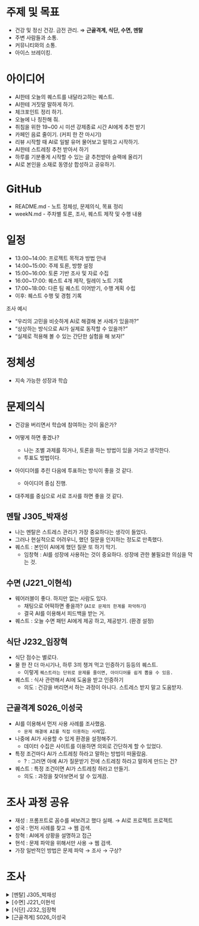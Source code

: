 # 주제 및 목표

- 건강 및 정신 건강. 금전 관리. ⇒ **근골격계, 식단, 수면, 멘탈**
- 주변 사람들과 소통.
- 커뮤니티와의 소통.
- 아이스 브레이킹.

# 아이디어

- AI한테 오늘의 퀘스트를 내달라고하는 퀘스트.
- AI한테 거짓말 말하게 하기.
- 체크포인트 정리 하기.
- 오늘에 나 칭찬해 줘.
- 취침을 위한 19~00 시 미션 강제종료 시간 AI에게 추천 받기
- 카페인 음료 줄이기. (커피 한 잔 마시기)
- 리뷰 시작할 때 AI로 일발 유머 물어보고 말하고 시작하기.
- AI한테 스트레칭 추천 받아서 하기
- 하루를 기분좋게 시작할 수 있는 글 추천받아 슬랙에 올리기
- AI로 본인을 소재로 동영상 합성하고 공유하기.

# GitHub

- README.md - 노트 정체성, 문제의식, 목표 정리
- weekN.md - 주차별 토론, 조사, 퀘스트 제작 및 수행 내용

# 일정

- 13:00~14:00: 프로젝트 목적과 방법 안내
- 14:00~15:00: 주제 토론, 방향 설정
- 15:00~16:00: 토론 기반 조사 및 자료 수집
- 16:00~17:00: 퀘스트 4개 제작, 릴레이 노트 기록
- 17:00~18:00: 다른 팀 퀘스트 이어받기, 수행 계획 수립
- 이후: 퀘스트 수행 및 경험 기록

조사 예시

- “우리의 고민을 비슷하게 AI로 해결해 본 사례가 있을까?”
- “상상하는 방식으로 AI가 실제로 동작할 수 있을까?”
- “실제로 적용해 볼 수 있는 간단한 실험을 해 보자!”

# 정체성

- 지속 가능한 성장과 학습

# 문제의식

- 건강을 버리면서 학습에 참여하는 것이 옳은가?

- 어떻게 하면 좋겠나?
    - 나는 조별 과제를 하거나, 토론을 하는 방법이 있을 거라고 생각한다.
    - 투표도 방법이다.
- 아이디어를 추린 다음에 투표하는 방식이 좋을 것 같다.
    - 아이디어 중심 진행.
- 대주제를 중심으로 서로 조사를 하면 좋을 것 같다.

## 멘탈 J305_박재성
- 나는 멘탈은 스트레스 관리가 가장 중요하다는 생각이 들었다.
- 그러나 현실적으로 어려우니, 했던 질문을 인지하는 정도로 만족했다.
- 퀘스트 : 본인이 AI에게 했던 질문 또 하기 막기.
    - 임창혁 : AI를 성장에 사용하는 것이 중요하다. 성장에 관한 불필요한 의심을 막는 것.

## 수면 (J221_이현석)

- 웨어러블이 좋다. 하지만 없는 사람도 있다.
    - 채팅으로 어떡하면 좋을까? (`AI로 문제의 한계를 파악하기`)
    - 결국 AI를 이용해서 피드백을 받는 거.
- 퀘스트 : 오늘 수면 패턴 AI에게 제공 하고, 제공받기. (환경 설정)

## 식단 J232_임장혁

- 식단 점수는 별로다.
- 물 한 잔 더 마시기나, 하루 3끼 챙겨 먹고 인증하기 등등의 퀘스트.
    - 이렇게 `퀘스트라는 단위로 문제를 줄이면, 아이디어를 쉽게 뽑을 수 있음.`
- 퀘스트 : 식사 관련해서 AI에 도움을 받고 인증하기
    - 의도 : 건강을 버리면서 하는 과정이 아니다. 스트레스 받지 말고 도움받자.

## 근골격계 S026_이성국

- AI를 이용해서 먼저 사용 사례를 조사했음.
    - `문제 해결에 AI를 직접 이용하는 사례`임.
- 나중에 AI가 사용할 수 있게 환경을 설정해주기.
    - 데이터 수집은 사이트를 이용하면 의외로 간단하게 할 수 있었다.
- 특정 조건마다 AI가 스트레칭 하라고 말하는 방법이 떠올랐음.
    - ? : 그러면 아예 AI가 질문받기 전에 스트레칭 하라고 말하게 만드는 건?
- 퀘스트 : 특정 조건이면 AI가 스트레칭 하라고 만들기.
    - 의도 : 과정을 찾아보면서 알 수 있게끔.

# 조사 과정 공유

- 재성 : 프롬프트로 꼼수를 써보려고 했다 실패. → AI로 프로젝트 프로젝트
- 성국 : 먼저 사례를 찾고 → 웹 검색.
- 창혁 : AI에게 상황을 설명하고 접근
- 현석 : 문제 파악을 위해서만 사용 → 웹 검색.
- 가장 일반적인 방법은 문제 파악 → 조사 → 구상?

# 조사
<details>
<summary>[멘탈] J305_박재성</summary>
    
## 판타지 소설을 써보자.

- https://chatgpt.com/share/6879d780-f28c-8011-bd58-d6e72767364e

# 릴레이 프로젝트

- `AI를 어디까지 활용할 수 있는지를 알아보는 것.`
    - `뭘 위해 AI를 쓸 수 있을까?`

# 핵심.

- 어떤 신박한 서비스가 있는지 찾아보자.
    - viggle?

# 예시

- AI간 비교해보기
- AI한테 오늘의 퀘스트를 내달라고하는 퀘스트
    - 안 좋은 습관 고치기 등등.

# 주제.

- 멘탈

# 멘탈

[AI용 프롬프트 ](https://www.notion.so/AI-234ce7adf23480549c30c11b6eacf3b6?pvs=21)

- 나는 멘탈은 스트레스 관리가 가장 중요하다는 생각이 들었다.
- 그러나 현실적으로 어려우니, 했던 질문을 인지하는 정도로만
- 퀘스트 : 본인이 AI에게 했던 질문 또 하기 막기.
    - 임창혁 : AI를 성장에 사용하는 것이 중요하다. 성장에 관한 불필요한 의심을 막는 것.
</details>

<details>
<summary>[수면] J221_이현석</summary>
    
## 수면

- 성인 기준 최소 권장수면 시간 : 7시간 이상
    - https://www.snuh.org/m/board/B003/view.do?bbs_no=2239&searchKey=&searchWord=%EB%B8%8C%EB%9E%9C%EB%93%9C&pageIndex=1
    - 적절한 수면 시간을 지키지 않으면 사망 위험률이 높아짐

- 수면과 학습의 성장 관계
    - 수면 - 개발자 - 집중력, 문제 해결 능력, 생산성에 미치는 영향
        - https://www.hyumc.com/seoul/healthInfo/healthLife.do?action=view&bbsId=healthLife&nttSeq=12220
        - 수면을 해야 집중력이 올라감

- AI랑 접목
    - 웨어러블 기기를 활용한 수면 패턴 분석
        - 무호흡, 수면 단계, 코골이 파악 등 다양한 결과 제공
        - 해당 과정과 접목 불가능한 이유
            - 불가능한 인원이 있을 확률 높음 (기기 미보유 등)
            - 간단하지 않고 불편함 (기기 착용 후 수면)
    - 전문적 보다는 간단히 AI 채팅으로 통해 얻을 수 있는 것 필요
    - 질문 후보
        - **현재 수면 시간을 주고 오늘 수면 시간 추천 받기**
            
            > 오늘 나는 새벽 2시부터 아침 9시30분까지 잠을 잤어. 오늘은 몇시부터 몇시까지 잘까?
            > 
            
            > AI
            오늘 추천 수면 시간: 00:30 ~ 01:30 사이에 취침, 09:00 ~ 09:30 사이 기상 유지
            > 
            > 
            > 동일한 수면 리듬을 유지하면 생체 리듬 안정에 유리합니다
            > 
        - **고정된 생활 루틴을 주고 수면 패턴 생성하기**
            
            > 나는 아침 9시30분에 기상하여 오후 7시까지 정해진 루틴이 있어. 만약 정해진 루틴안에 못끝내면 더 늦게까지 할 수도 있어. 수면 패턴 생성해줘.
            > 
            
            > AI
            > 
            > 
            > 
            > | 항목 | 시간 |
            > | --- | --- |
            > | 🌅 기상 | **09:30** |
            > | 🍽️ 아침 식사 | 09:30 ~ 10:00 |
            > | 🏃 주간 루틴 시작 | 10:00 ~ 19:00 (또는 초과) |
            > | 🍽️ 저녁 식사 | 19:00 ~ 19:30 |
            > | 🚶‍♀️ 산책 or 스트레칭 (수면 전 준비) | 20:30 ~ 21:00 |
            > | 📵 디지털 기기 사용 최소화 시작 | **21:00 이후** |
            > | 🛁 샤워 및 정리 | 21:00 ~ 21:30 |
            > | 📖 독서/마음 정리 | 21:30 ~ 22:30 |
            > | 🌙 **취침** | **최대 02:30 이전까지 취침** (루틴 초과 시 고려) |
            > | ⏰ **최소 수면 확보 시간** | 02:30 ~ 09:30 → **7시간 수면 확보** |
        - **수면에 도움 되는 음악 또는 ASMR 링크 제공받기**
            
            > 수면에 도움되는 음악을 추천해서 링크를 제공해줘.
            > 
            
            > AI
            > 
            > 
            > ### Dreamy Sleep Music – Peder B. Helland
            > 
            > - **설명**: 몽환적이고 차분한 멜로디로 구성된 수면 음악 믹스입니다. 불면증 개선, 스트레스 해소에 효과적입니다.
            > 
            > https://youtu.be/QBolCtdmtxo
            > 
            > ---
            > 
            > ### 2. 12시간 리랙싱 슬립 뮤직
            > 
            > - **설명**: 12시간 동안 연속적으로 재생되는 매우 긴 음악으로, 깊은 휴식과 숙면에 최적화된 영상입니다.
            > 
            > https://youtu.be/lh4JdZTJe7k
            > 
        - **수면 기록을 제공하여 피드백 받기**
            
            > 나는 2시부터 9시30분까지 잤어. 수면 패턴에 피드백해줘.
            > 
            
            > AI
            > 
            > 
            > ## 💤 수면 패턴 분석
            > 
            > ### ✅ 수면 시간
            > 
            > - **7시간 30분 수면**은 **성인 권장 수면 시간(7~9시간)**을 충족합니다.
            > - **양적 측면에서는 적정 수준**이며, 지속 가능성을 고려해 장기적으로 유지할 수 있는 수면 시간입니다.
            > 
            > ### ⚠️ 수면 시작 시각 (02:00)
            > 
            > - **취침 시간이 자정(00:00) 이후로 늦은 편**이며, 이는 생체 리듬(서카디안 리듬)의 이상을 유발할 수 있습니다.
            > - 멜라토닌 분비는 일반적으로 **밤 10시 ~ 자정 사이**에 가장 활발히 이루어지며, 이 시점을 지나 잠들면 **수면의 질이 저하될 수 있습니다**.
            > 
            > ### ⏰ 기상 시각 (09:30)
            > 
            > - 일정하고 규칙적인 **기상 시각 유지**는 수면 리듬 안정에 매우 유리합니다.
            > - 다만 이 시각에 맞춰 항상 기상할 경우, **취침 시각을 최소 01:00 이전**으로 당기는 것이 바람직합니다.
            > 
            > ---
            > 
            > ## 🧭 개선 방향 제안
            > 
            > | 항목 | 현 상태 | 개선 제안 |
            > | --- | --- | --- |
            > | 취침 시각 | 02:00 | **00:30 ~ 01:00 사이로 앞당기기** |
            > | 수면 시간 | 7.5시간 | 유지 |
            > | 기상 시각 | 09:30 | 유지 |
            > | 주간 루틴 대응 | 10:00부터 가능 | 안정적이나, 루틴 초과 시 수면 지연 반복 우려 있음 |
</details>

<details>
<summary>[식단] J232_임장혁</summary>

아이디어를 생각해보자 !

AI한테 스트레칭 추천 받아서 하기

건강 관련 AI 조사하기

식단(먹는 것)을 이용한 건강 관리

AI를 이용한 식단 추천 및 맞춤 건강 관리 서비스 (사례)

Noom

- **한 줄 요약**: AI + 심리학으로 다이어트 습관까지 관리해주는 앱
- **어떤 기능?**: 체중, 목표, 식습관, 음식 사진 등 입력하면 AI가 맞춤 식단과 운동 가이드를 제공하고, 심리 기반 피드백으로 습관까지 바꿔줌
- **활용 포인트**: 단순한 ‘식단표’가 아니라, 다이어트 멘토 같은 느낌
- **관련 기사**: *How Noom uses psychology and AI to keep you healthy* (TechCrunch, 2021) ****

---

**CalorieMama AI**

- **한 줄 요약**: 음식 사진 찍으면 칼로리, 영양소 자동 분석
- **어떤 기능?**: 사진 한 장으로 음식 종류와 양을 인식하고, AI가 칼로리와 영양소를 자동 기록해줌
- **특징**: 아시아 음식 인식률도 꽤 좋다는 평
- **관련 기사**: *CalorieMama: The AI-powered Food Diary* (Forbes, 2020)

---

Whisk

- **한 줄 요약**: AI가 식단부터 장보기 리스트까지 자동으로 짜주는 비서
- **어떤 기능?**: 좋아하는 재료, 레시피, 영양 목표를 입력하면, AI가 식단을 제안하고 장보기 리스트까지 정리
- **특징**: 삼성, IoT 디바이스와 연동돼서 요리 루틴에 자연스럽게 녹아듬
- **관련 기사**: *The Whisk App Uses AI to Make Smart Grocery Lists* (The Spoon, 2021)

---

- **팀별 식사 사진 인증 → AI 분석 → 점수화**
    
    → “오늘 너네 점수 몇 점이야?” 하는 식의 건강 식단 챌린지
    
- **일주일치 식단 AI 분석 → 팀 회고 & 피드백**
    
    → “이번 주엔 탄수화물 좀 줄이자!” 식의 피드백 공유
    

**일주일에 한 번 각자 AI를 통해 추천받은 음식을 먹고 공유하기**

**일일 퀘스트 (AI로부터 추천 받기)**

1. **식사 5분 전, 오늘 어떤 음식을 먹을지 잠시 생각하고 결정해보기**
2. **오늘 한 끼는 천천히(20분 이상) 꼭꼭 씹으며 식사하기**
3. **단 음료 대신 물 한 컵 더 마시기**
4. **식사 후 30분 이내에 가벼운 스트레칭 5분 해보기**
5. **식사 중 스마트폰, 컴퓨터 안보기(디지털 디톡스 식사)**
</details>

<details>
<summary>[근골격계] S026_이성국</summary>

아이스브레이킹 AI 활용하기
    
# 근골격계
    
## AI 활용 사례
    
- 의료 진단 보조
    - X-ray, MRI, CT 등 영상을 분석해 골절 여부, 척추 만곡 각도 측정, 연골의 손상 및 퇴행성 변화 예측
- 운동 / 재활 자세 분석
    - 재활 동작이 잘 수행되고 있는지 실시간 분석
    - 카메라 기반 자세 피드백
            
      [](https://blog.naver.com/135fhj/221663509376?viewType=pc)
            
    - 걷는 자세 분석을 통해 균형 문제 감지
- 근골격계 질환 예측 및 연구
    - 골다공증 위험 예측 : 나이, 성별, 체중, 과거 병력 등으로 골밀도 검사 필요성 예측
    - **퇴행성 질환 진행 예측**: 디스크, 관절염의 미래 진행 정도 예측
- 스포츠 및 피드니스
    - **운동 자세 교정 앱**: 운동 시 관절 각도 분석 후 실시간 피드백
    - **피로도 예측**: 근전도(EMG) 센서 분석으로 근육 피로 누적 추정
    
## AI 가능성
    
- 특정 조건 마다 AI가 스트레칭 요구하기
    - 장시간 몰입하고 있을 경우 몸이 굳는 것을 방지하기 위해 AI 활용해보자
    - 사례
      - Apple Watch 일어나세요 알림
      - Gpt Task 활용
- 현재 내 상태에 맞는 스트레칭 추천 받기
    - 지금 상태에서 어떤 스트레칭이 좋은지 판단하도록 만들어보자
    - 사례
      - GPT에게 불편한 부위, 통증 정도, 특정 자세 유지 시간 등 제공해서 추천 받기
- 운동할 때 올바른 자세인지 AI가 판단해주기
    - 사례
      - 어깨관절 각도 판단      
      [‎Reflex: Shoulder Mobility App](https://apps.apple.com/kr/app/reflex-shoulder-mobility-app/id1555112791)
            
    
## 예상 퀘스트
    
- 웨어러블기기나 스마트폰을 통해 수집된 정보(나이, 수면, 성별, 걸음수)를 AI에게 줘서 관절염 미래 진행 정도 예측가능하게 만들기
- 특정 조건마다 AI가 스트레칭을 요구하도록 만들기
- 특정 자세를 판단하는 AI 모델 만들기
  - 포즈 기반 모델 빠르게 만들 수 있는 사이트
        
  [Teachable Machine](https://teachablemachine.withgoogle.com/train/pose)
- 현재 내 상태에 최적의 스트레칭을 추천 받도록 하는 프롬프트 만들기
    
</details>
        
